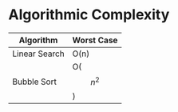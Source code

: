 # Algorithmic Complexity

| Algorithm | Worst Case |
|-----------|------------|
|Linear Search | O(n)    |
|Bubble Sort | O($$n^2$$)|
